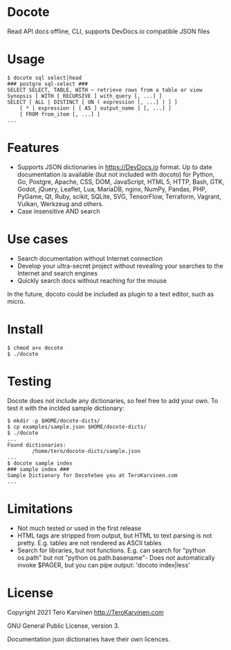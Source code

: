 # Docote

Read API docs offline, CLI, supports DevDocs.io compatible JSON files

# Usage

	$ docote sql select|head
	### postgre sql-select ###
	SELECT SELECT, TABLE, WITH — retrieve rows from a table or view   Synopsis [ WITH [ RECURSIVE ] with_query [, ...] ]
	SELECT [ ALL | DISTINCT [ ON ( expression [, ...] ) ] ]
	    [ * | expression [ [ AS ] output_name ] [, ...] ]
	    [ FROM from_item [, ...] ]
	...

# Features

- Supports JSON dictionaries in https://DevDocs.io format. Up to date documentation is available (but not included with docoto) for Python, Go, Postgre, Apache, CSS, DOM, JavaScript, HTML 5, HTTP, Bash, GTK, Godot, jQuery, Leaflet, Lua, MariaDB, nginx, NumPy, Pandas, PHP, PyGame, Qt, Ruby, scikit, SQLite, SVG, TensorFlow, Terraform, Vagrant, Vulkan, Werkzeug and others. 
- Case insensitive AND search

# Use cases

- Search documentation without Internet connection
- Develop your ultra-secret project without revealing your searches to the Internet and search engines
- Quickly search docs without reaching for the mouse

In the future, docoto could be included as plugin to a text editor, such as micro. 

# Install

	$ chmod a+x docote
	$ ./docote

# Testing

Docote does not include any dictionaries, so feel free to add your own. To test it with the inclded sample dictionary:

	$ mkdir -p $HOME/docote-dicts/
	$ cp examples/sample.json $HOME/docote-dicts/
	$ ./docote
	...
	Found dictionaries:
	        /home/tero/docote-dicts/sample.json
	...
	$ docote sample index
	### sample index ###
	Sample Dictionary for DocoteSee you at TeroKarvinen.com
	...

# Limitations

- Not much tested or used in the first release
- HTML tags are stripped from output, but HTML to text parsing is not pretty. E.g. tables are not rendered as ASCII tables
- Search for libraries, but not functions. E.g. can search for "python os.path" but not "python os.path.basename"- Does not automatically invoke $PAGER, but you can pipe output: 'docoto index|less'

# License

Copyright 2021 Tero Karvinen http://TeroKarvinen.com

GNU General Public License, version 3. 

Documentation json dictionaries have their own licences. 
